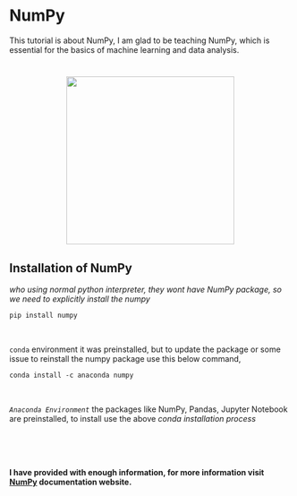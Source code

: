 # NumPy
This tutorial is about NumPy, I am glad to be teaching NumPy, which is essential for the basics of machine learning and data analysis.

<h1 align='center'>
  <img src="https://raw.githubusercontent.com/numpy/numpy/main/branding/logo/primary/numpylogo.svg" width="300">
</h1>

## Installation of NumPy
*who using normal python interpreter, they wont have NumPy package, so we need to explicitly install the numpy*
             
    pip install numpy

<br>

`conda` environment it was preinstalled, but to update the package or some issue to reinstall the numpy package use this below command,

    conda install -c anaconda numpy

<br>

*`Anaconda Environment`* the packages like NumPy, Pandas, Jupyter Notebook are preinstalled, to install use the above *conda installation process*

<br><br><br>

**I have provided with enough information, for more information visit [NumPy](https://numpy.org/doc) documentation website.**
